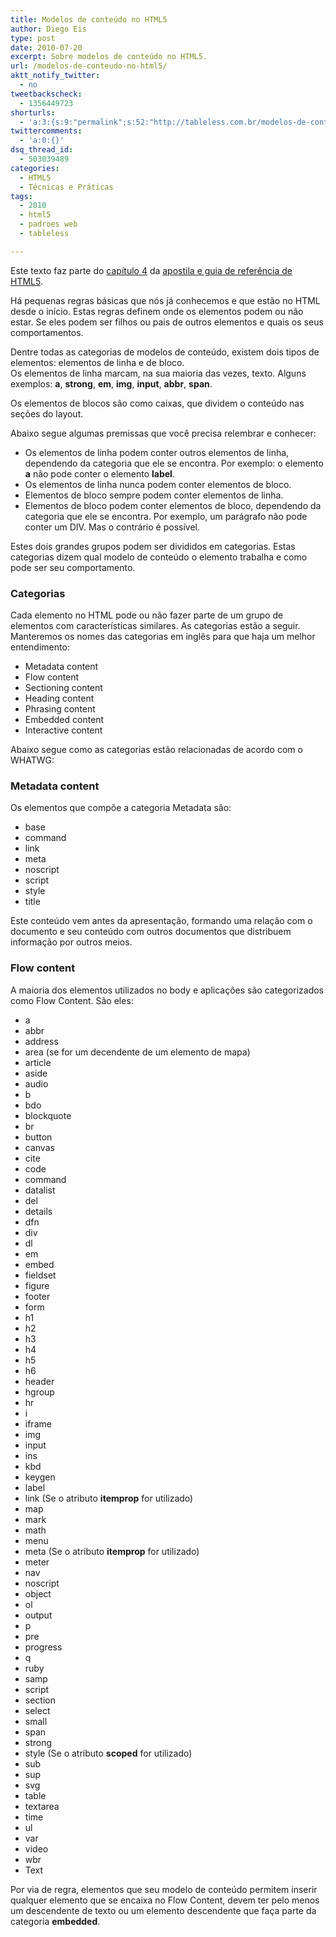 ```yaml
---
title: Modelos de conteúdo no HTML5
author: Diego Eis
type: post
date: 2010-07-20
excerpt: Sobre modelos de conteúdo no HTML5.
url: /modelos-de-conteudo-no-html5/
aktt_notify_twitter:
  - no
tweetbackscheck:
  - 1356449723
shorturls:
  - 'a:3:{s:9:"permalink";s:52:"http://tableless.com.br/modelos-de-conteudo-no-html5";s:7:"tinyurl";s:26:"http://tinyurl.com/3sd6vhb";s:4:"isgd";s:19:"http://is.gd/MFP3Ld";}'
twittercomments:
  - 'a:0:{}'
dsq_thread_id:
  - 503039489
categories:
  - HTML5
  - Técnicas e Práticas
tags:
  - 2010
  - html5
  - padroes web
  - tableless

---
```

Este texto faz parte do [capítulo 4][1] da [apostila e guia de referência de HTML5][2].

Há pequenas regras básicas que nós já conhecemos e que estão no HTML desde o início. Estas regras definem onde os elementos podem ou não estar. Se eles podem ser filhos ou pais de outros elementos e quais os seus comportamentos.

Dentre todas as categorias de modelos de conteúdo, existem dois tipos de elementos: elementos de linha e de bloco.   
Os elementos de linha marcam, na sua maioria das vezes, texto. Alguns exemplos: **a**, **strong**, **em**, **img**, **input**, **abbr**, **span**.

Os elementos de blocos são como caixas, que dividem o conteúdo nas seções do layout.

Abaixo segue algumas premissas que você precisa relembrar e conhecer:

  * Os elementos de linha podem conter outros elementos de linha, dependendo da categoria que ele se encontra. Por exemplo: o elemento **a** não pode conter o elemento **label**.
  * Os elementos de linha nunca podem conter elementos de bloco.
  * Elementos de bloco sempre podem conter elementos de linha.
  * Elementos de bloco podem conter elementos de bloco, dependendo da categoria que ele se encontra. Por exemplo, um parágrafo não pode conter um DIV. Mas o contrário é possível.

Estes dois grandes grupos podem ser divididos em categorias. Estas categorias dizem qual modelo de conteúdo o elemento trabalha e como pode ser seu comportamento.

### Categorias

Cada elemento no HTML pode ou não fazer parte de um grupo de elementos com características similares. As categorias estão a seguir. Manteremos os nomes das categorias em inglês para que haja um melhor entendimento:

  * Metadata content
  * Flow content
  * Sectioning content
  * Heading content
  * Phrasing content
  * Embedded content
  * Interactive content

Abaixo segue como as categorias estão relacionadas de acordo com o WHATWG:



### Metadata content

Os elementos que compõe a categoria Metadata são:

  * base
  * command
  * link
  * meta
  * noscript
  * script
  * style
  * title

Este conteúdo vem antes da apresentação, formando uma relação com o documento e seu conteúdo com outros documentos que distribuem informação por outros meios.

### Flow content

A maioria dos elementos utilizados no body e aplicações são categorizados como Flow Content. São eles:

  * a
  * abbr
  * address
  * area (se for um decendente de um elemento de mapa)
  * article
  * aside
  * audio
  * b
  * bdo
  * blockquote
  * br
  * button
  * canvas
  * cite
  * code
  * command
  * datalist
  * del
  * details
  * dfn
  * div
  * dl
  * em
  * embed
  * fieldset
  * figure
  * footer
  * form
  * h1
  * h2
  * h3
  * h4
  * h5
  * h6
  * header
  * hgroup
  * hr
  * i
  * iframe
  * img
  * input
  * ins
  * kbd
  * keygen
  * label
  * link (Se o atributo **itemprop** for utilizado)
  * map
  * mark
  * math
  * menu
  * meta (Se o atributo **itemprop** for utilizado)
  * meter
  * nav
  * noscript
  * object
  * ol
  * output
  * p
  * pre
  * progress
  * q
  * ruby
  * samp
  * script
  * section
  * select
  * small
  * span
  * strong
  * style (Se o atributo **scoped** for utilizado)
  * sub
  * sup
  * svg
  * table
  * textarea
  * time
  * ul
  * var
  * video
  * wbr
  * Text

Por via de regra, elementos que seu modelo de conteúdo permitem inserir qualquer elemento que se encaixa no Flow Content, devem ter pelo menos um descendente de texto ou um elemento descendente que faça parte da categoria **embedded**.

 [1]: http://tableless.com.br/html5/?chapter=4
 [2]: http://tableless.com.br/html5/